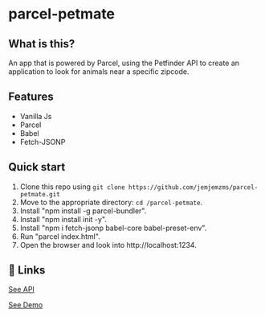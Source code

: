 # parcel-petmate

## What is this?
An app that is powered by Parcel, using the Petfinder API to create an application to look for animals near a specific zipcode.

## Features

  * Vanilla Js
  * Parcel
  * Babel
  * Fetch-JSONP
  
## Quick start

1. Clone this repo using `git clone https://github.com/jemjemzms/parcel-petmate.git`
2. Move to the appropriate directory: `cd /parcel-petmate`.<br />
3. Install "npm install -g parcel-bundler".<br />
4. Install "npm install init -y".<br />
5. Install "npm i fetch-jsonp babel-core babel-preset-env".<br />
6. Run "parcel index.html".<br />
7. Open the browser and look into http://localhost:1234.

## 💫 Links

[See API](https://www.petfinder.com/developer/api-docs)

[See Demo](http://petmate.ricdiaz.com)
